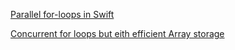 [Parallel for-loops in Swift](https://www.advancedswift.com/parallel-for-loops-in-swift/)

[Concurrent for loops but eith efficient Array storage](https://mjtsai.com/blog/2021/04/15/collecting-concurrentperformiterations-results-in-a-swift-array/)
